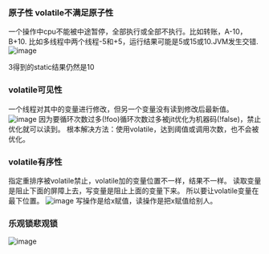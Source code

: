 ### 原子性 volatile不满足原子性
一个操作中cpu不能被中途暂停，全部执行或全部不执行。比如转账，A-10，B+10. 
比如多线程中两个线程-5和+5，运行结果可能是5或15或10.JVM发生交错. 
![image](https://user-images.githubusercontent.com/113034973/227641883-724c04f3-09e9-4873-b271-217be2811e50.png)
 
 3得到的static结果仍然是10
  
### volatile可见性
一个线程对其中的变量进行修改，但另一个变量没有读到修改后最新值。 
![image](https://user-images.githubusercontent.com/113034973/227644095-2355e45f-f877-4120-93fd-925cdcaf0af9.png)
因为要循环次数过多(!foo)循环次数过多被jit优化为机器码(!false)，禁止优化就可以读到。 
根本解决方法：使用volatile，达到阈值或调用次数，也不会被优化。 

### volatile有序性
指定重排序被volatile禁止，volatile加的变量位置不一样，结果不一样。 
读取变量是阻止下面的屏障上去，写变量是阻止上面的变量下来。 
所以要让volatile变量在最下位置。 
![image](https://user-images.githubusercontent.com/113034973/227647759-ade80e83-8b3f-4313-aeea-e5f682ca1d03.png)
写操作是给x赋值，读操作是把x赋值给别人。 
 
 ### 乐观锁悲观锁
 ![image](https://user-images.githubusercontent.com/113034973/227653758-8a6bc69d-ef94-45ca-a5bc-0ae1ce94fc9a.png)
